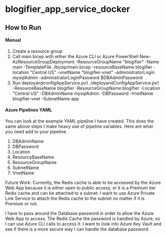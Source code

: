 # blogifier_app_service_docker

## How to Run
#### Manual
1. Create a resource group
2. Call main.bicep with either the Azure CLI or Azure PowerShell
  New-AzResourceGroupDeployment -ResourceGroupName "blogifier" -Name main -TemplateFile ./bicep/main.bicep -resourceBaseName blogifier -location "Central US" -vnetName "blogifier-vnet" -administratorLogin mysqlAdmin -administratorLoginPassword $DBAdminPassword
3. Run deployandconfigAppService.ps1
  ./deployandConfigAppService.ps1 -ResourceBaseName blogifier -ResourceGroupName blogifier -Location "Central US" -DBAdminName mysqlAdmin -DBPassword <password> -VnetName blogifier-vnet -SubnetName app

#### Azure Pipelines YAML
You can look at the example YAML pipeline I have created. This does the same above steps
I make heavy use of pipeline variables. Here are what you need add to your pipeline

1. DBAdminName
2. DBPassword
3. Location
4. ResourceBaseName
5. ResourceGroupName
6. SubnetName
7. VnetName

Future Work:
Currently, the Redis cache is able to be accessed by the Azure Web App because it is either open to public access, or it is a Premium tier Redis cache and can be attached to a subnet. I want to use Azure Private Link Service to attach the Redis cache to the subnet no matter if it is Premium or not.

I have to pass around the Database password in order to allow the Azure Web App to access. The Redis Cache the password is handled by Azure, so I can use Azure CLI calls to access it. I want to look into Azure Key Vault and see if there is a more secure way I can handle the database password.